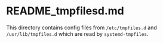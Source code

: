 README_tmpfilesd.md
===================
This directory contains config files from `/etc/tmpfiles.d`
and `/usr/lib/tmpfiles.d` which are read by `systemd-tmpfiles`.

